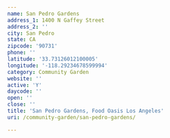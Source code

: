 ```yaml
---
name: San Pedro Gardens
address_1: 1400 N Gaffey Street
address_2: ''
city: San Pedro
state: CA
zipcode: '90731'
phone: ''
latitude: '33.73126012100005'
longitude: '-118.29234678599994'
category: Community Garden
website: ''
active: 'Y'
daycode: ''
open: ''
close: ''
title: 'San Pedro Gardens, Food Oasis Los Angeles'
uri: /community-garden/san-pedro-gardens/

---
```

